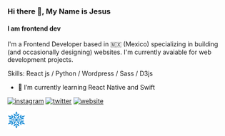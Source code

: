### Hi there 👋, My Name is Jesus 
#### I am frontend dev 

I'm a Frontend Developer based in 🇲🇽 (Mexico) specializing in building (and occasionally designing) websites. I'm currently avaiable for web development projects.

Skills: React js / Python / Wordpress / Sass / D3js 

- 🌱 I’m currently learning React Native and Swift  


[<img src='https://cdn.jsdelivr.net/npm/simple-icons@3.0.1/icons/instagram.svg' alt='instagram' height='40'>](https://www.instagram.com/jebusdoodles/)  [<img src='https://cdn.jsdelivr.net/npm/simple-icons@3.0.1/icons/twitter.svg' alt='twitter' height='40'>](https://twitter.com/JebusDoodles)  [<img src='https://cdn.jsdelivr.net/npm/simple-icons@3.0.1/icons/icloud.svg' alt='website' height='40'>](https://jebusdoodles.github.io/)  

<a href='https://archiveprogram.github.com/'><img src='https://raw.githubusercontent.com/acervenky/animated-github-badges/master/assets/acbadge.gif' width='40' height='40'></a> 


<!--
**jebusdoodles/jebusdoodles** is a ✨ _special_ ✨ repository because its `README.md` (this file) appears on your GitHub profile.

Here are some ideas to get you started:

- 🔭 I’m currently working on ...
- 🌱 I’m currently learning ...
- 👯 I’m looking to collaborate on ...
- 🤔 I’m looking for help with ...
- 💬 Ask me about ...
- 📫 How to reach me: ...
- 😄 Pronouns: ...
- ⚡ Fun fact: ...
-->
